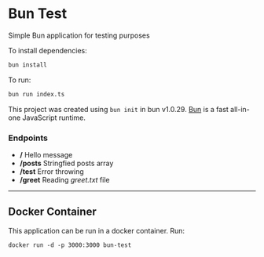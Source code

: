 # Bun Test

Simple Bun application for testing purposes

To install dependencies:

```bash
bun install
```

To run:

```bash
bun run index.ts
```

This project was created using `bun init` in bun v1.0.29. [Bun](https://bun.sh) is a fast all-in-one JavaScript runtime.

### Endpoints

- **/** Hello message
- **/posts** Stringfied posts array
- **/test** Error throwing
- **/greet** Reading _greet.txt_ file

---

## Docker Container

This application can be run in a docker container. Run:

```
docker run -d -p 3000:3000 bun-test
```
